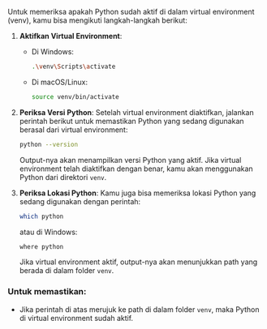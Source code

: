 Untuk memeriksa apakah Python sudah aktif di dalam virtual environment (venv), kamu bisa mengikuti langkah-langkah berikut:

1. **Aktifkan Virtual Environment**:
   - Di Windows:
     ```bash
     .\venv\Scripts\activate
     ```
   - Di macOS/Linux:
     ```bash
     source venv/bin/activate
     ```

2. **Periksa Versi Python**:
   Setelah virtual environment diaktifkan, jalankan perintah berikut untuk memastikan Python yang sedang digunakan berasal dari virtual environment:
   ```bash
   python --version
   ```

   Output-nya akan menampilkan versi Python yang aktif. Jika virtual environment telah diaktifkan dengan benar, kamu akan menggunakan Python dari direktori `venv`.

3. **Periksa Lokasi Python**:
   Kamu juga bisa memeriksa lokasi Python yang sedang digunakan dengan perintah:
   ```bash
   which python
   ```
   atau di Windows:
   ```bash
   where python
   ```

   Jika virtual environment aktif, output-nya akan menunjukkan path yang berada di dalam folder `venv`.

### Untuk memastikan:
- Jika perintah di atas merujuk ke path di dalam folder `venv`, maka Python di virtual environment sudah aktif.

